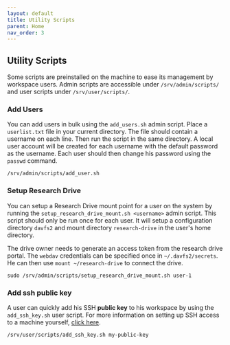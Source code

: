 ```yaml
---
layout: default
title: Utility Scripts
parent: Home
nav_order: 3
---
```


## Utility Scripts

Some scripts are preinstalled on the machine to ease its management by workspace users. Admin scripts are accessible under `/srv/admin/scripts/` and user scripts under `/srv/user/scripts/`.

### Add Users

You can add users in bulk using the `add_users.sh` admin script. Place a `userlist.txt` file in your current directory. The file should contain a username on each line. Then run the script in the same directory. A local user account will be created for each username with the default password as the username. Each user should then change his password using the `passwd` command.

```shell
/srv/admin/scripts/add_user.sh
```

### Setup Research Drive

You can setup a Research Drive mount point for a user on the system by running the `setup_research_drive_mount.sh <username>` admin script. This script should only be run once for each user. It will setup a configuration directory `davfs2` and mount directory `research-drive` in the user's home directory.

The drive owner needs to generate an access token from the research drive portal.
The `webdav` credentials can be specified once in `~/.davfs2/secrets`.
He can then use `mount ~/research-drive` to connect the drive.

```shell
sudo /srv/admin/scripts/setup_research_drive_mount.sh user-1
```

### Add ssh public key

A user can quickly add his SSH **public key** to his workspace by using the `add_ssh_key.sh` user script.
For more information on setting up SSH access to a machine yourself, [click here](/docs/faq/#setup-ssh-access-to-your-workspace).

```shell
/srv/user/scripts/add_ssh_key.sh my-public-key
```
